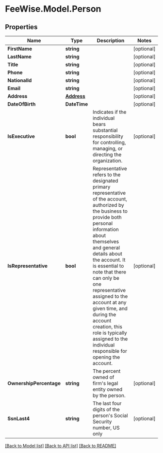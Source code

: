 # FeeWise.Model.Person

## Properties

Name | Type | Description | Notes
------------ | ------------- | ------------- | -------------
**FirstName** | **string** |  | [optional] 
**LastName** | **string** |  | [optional] 
**Title** | **string** |  | [optional] 
**Phone** | **string** |  | [optional] 
**NationalId** | **string** |  | [optional] 
**Email** | **string** |  | [optional] 
**Address** | [**Address**](Address.md) |  | [optional] 
**DateOfBirth** | **DateTime** |  | [optional] 
**IsExecutive** | **bool** | Indicates if the individual bears substantial responsibility for controlling, managing, or directing the organization. | [optional] 
**IsRepresentative** | **bool** | Representative refers to the designated primary representative of the account, authorized by the business to provide both personal information about themselves and general details about the account. It is essential to note that there can only be one representative assigned to the account at any given time, and during the account creation, this role is typically assigned to the individual responsible for opening the account. | [optional] 
**OwnershipPercentage** | **string** | The percent owned of firm&#39;s legal entity owned by the person. | [optional] 
**SsnLast4** | **string** | The last four digits of the person&#39;s Social Security number, US only | [optional] 

[[Back to Model list]](../README.md#documentation-for-models) [[Back to API list]](../README.md#documentation-for-api-endpoints) [[Back to README]](../README.md)

